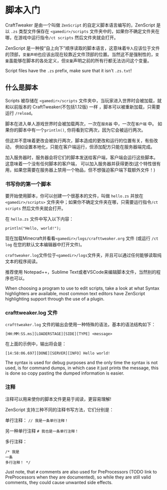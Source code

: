 # 脚本入门

CraftTweaker 是由一个叫做 `ZenScript` 的自定义脚本语言编写的，ZenScript 是以 `.zs` 类型文件保存在 `<gamedir>/scripts` 文件夹中的，如果你不确定文件夹在哪，在游戏中运行指令`/ct scripts` 然后文件夹就会打开。

ZenScript 是一种按“自上向下”顺序读取的脚本语言，这意味着`导入`应该位于文件的顶部，`变量声明`也应该出现在较靠近文件顶部的位置。当然这不是强制性的，`变量`虽能够在脚本的各处定义，但`变量`声明之前的所有行都无法访问这个变量。


Script files have the `.zs` prefix, make sure that it isn't `.zs.txt`!

## 什么是脚本

Scripts 被存储在 `<gamedir>/scripts` 文件夹中，当玩家进入世界时会被加载，就和以前版本的 CraftTweaker(不包括1.12版) 一样 ，脚本可以被重新加载，只需要运行 `/reload`。

脚本在进入单人游戏世界时会被加载两次，一次在`服务器` 中，一次在`客户端` 中。 如果你的脚本中有一个`println()`, 你将看到它两次，因为它会被运行两次。

但这并不意味着更改会被执行两次，脚本造成的更改和运行的位置有关，有些改动， 例如设置本地化，只能在客户端运行，但添加配方只能在服务器端完成。

加入服务器时，服务器会将它们的脚本发送给客户端，客户端会运行这些脚本。 这意味着一个没有任何脚本的客户端， 可以加入服务器并获得更改(这个特性很有用，如果您需要在服务器上禁用一个物品，但不想强迫客户端下载额外文件！)


### 书写你的第一个脚本

要开始使用脚本，你可以创建一个很基本的文件，叫做 `hello.zs` 并放在 `<gamedir>/scripts>` 文件夹中；如果你不确定文件夹在哪，只需要运行指令`/ct scripts` 然后文件夹就会打开。

在 `hello.zs` 文件中写入以下内容：

```zenscript
println("Hello, world!");
```

现在加载Minecraft并看看`<gamedir>/logs/crafttweaker.org` 文件 (或运行 `/ct log` 在您的默认文本编辑器中打开文件)。

`craftweaker.log`文件位于`<gamedir>/logs`文件夹，并且可以通过任何能够读取纯文本的程序阅读。

推荐使用 Notepad++，Sublime Text或者VSCode来编辑脚本文件，当然别的程序也可以。

When choosing a program to use to edit scripts, take a look at what Syntax highlighters are available, most common text editors have ZenScript highlighting support through the use of a plugin.



### crafttweaker.log 文件

` crafttweaker.log ` 文件的输出会使用一种特殊的语法，基本的语法结构如下：

```
[HH:MM:SS.ms][LOADERSTAGE][SIDE][TYPE] <message>
```

在上面的示例中，输出将会是：

```
[14:58:06.697][DONE][SERVER][INFO] Hello world!
```

The syntax is used for debug purposes and the only time the syntax is not used, is for command dumps, in which case it just prints the message, this is done so copy pasting the dumped information is easier.

### 注释

注释可以用来使你的脚本文件更易于阅读，更容易理解!

ZenScript 支持三种不同的注释书写方法，它们分别是：

单行注释： `// 我是一条单行注释！`

另一种单行注释 `# 我也是一条单行注释！`

多行注释：
```
/* 我是
一条
多行注释！ */
```

Just note, that `#` comments are also used for PreProcessors (TODO link to PreProcessors when they are documented), so while they are still valid comments, they could cause unwanted side effects. 
